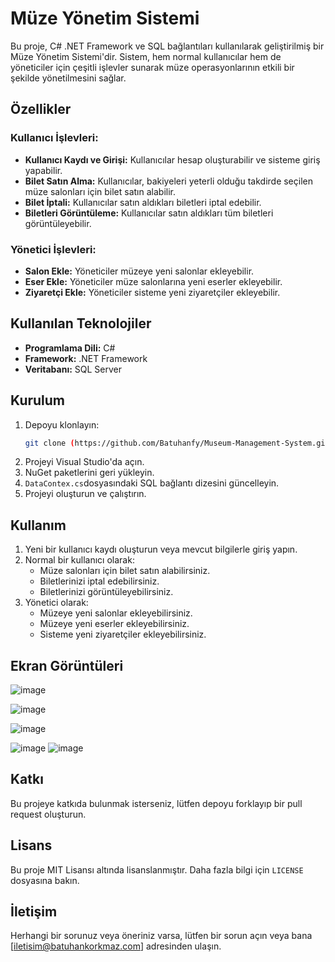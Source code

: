 

# Müze Yönetim Sistemi

Bu proje, C# .NET Framework ve SQL bağlantıları kullanılarak geliştirilmiş bir Müze Yönetim Sistemi'dir. Sistem, hem normal kullanıcılar hem de yöneticiler için çeşitli işlevler sunarak müze operasyonlarının etkili bir şekilde yönetilmesini sağlar.

## Özellikler

### Kullanıcı İşlevleri:
- **Kullanıcı Kaydı ve Girişi:** Kullanıcılar hesap oluşturabilir ve sisteme giriş yapabilir.
- **Bilet Satın Alma:** Kullanıcılar, bakiyeleri yeterli olduğu takdirde seçilen müze salonları için bilet satın alabilir.
- **Bilet İptali:** Kullanıcılar satın aldıkları biletleri iptal edebilir.
- **Biletleri Görüntüleme:** Kullanıcılar satın aldıkları tüm biletleri görüntüleyebilir.

### Yönetici İşlevleri:
- **Salon Ekle:** Yöneticiler müzeye yeni salonlar ekleyebilir.
- **Eser Ekle:** Yöneticiler müze salonlarına yeni eserler ekleyebilir.
- **Ziyaretçi Ekle:** Yöneticiler sisteme yeni ziyaretçiler ekleyebilir.

## Kullanılan Teknolojiler
- **Programlama Dili:** C#
- **Framework:** .NET Framework
- **Veritabanı:** SQL Server

## Kurulum
1. Depoyu klonlayın:
    ```bash
    git clone (https://github.com/Batuhanfy/Museum-Management-System.git)
    ```
2. Projeyi Visual Studio'da açın.
3. NuGet paketlerini geri yükleyin.
4. `DataContex.cs`dosyasındaki SQL bağlantı dizesini güncelleyin.
5. Projeyi oluşturun ve çalıştırın.

## Kullanım
1. Yeni bir kullanıcı kaydı oluşturun veya mevcut bilgilerle giriş yapın.
2. Normal bir kullanıcı olarak:
   - Müze salonları için bilet satın alabilirsiniz.
   - Biletlerinizi iptal edebilirsiniz.
   - Biletlerinizi görüntüleyebilirsiniz.
3. Yönetici olarak:
   - Müzeye yeni salonlar ekleyebilirsiniz.
   - Müzeye yeni eserler ekleyebilirsiniz.
   - Sisteme yeni ziyaretçiler ekleyebilirsiniz.

## Ekran Görüntüleri
![image](https://github.com/user-attachments/assets/c4216206-cf7e-4d6f-ba18-a058926f3449)


![image](https://github.com/user-attachments/assets/bac68cb6-b722-481d-ba29-cd8c88bb5bd5)

![image](https://github.com/user-attachments/assets/3834d003-0665-4bf4-8ec6-e98fe1a8c425)


![image](https://github.com/user-attachments/assets/47fada1d-4425-476d-9994-7bc1c12f35f4)
![image](https://github.com/user-attachments/assets/68dfe0d2-5b52-4c3e-a2b1-e80f11fc3f13)





## Katkı
Bu projeye katkıda bulunmak isterseniz, lütfen depoyu forklayıp bir pull request oluşturun.

## Lisans
Bu proje MIT Lisansı altında lisanslanmıştır. Daha fazla bilgi için `LICENSE` dosyasına bakın.

## İletişim
Herhangi bir sorunuz veya öneriniz varsa, lütfen bir sorun açın veya bana [iletisim@batuhankorkmaz.com] adresinden ulaşın.
